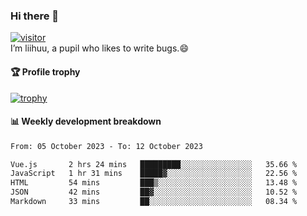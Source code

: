 ### Hi there 👋
[![visitor](https://visitor-badge.glitch.me/badge?page_id=liihuu&right_color=blue)](https://github.com/liihuu)<br>
I’m liihuu, a pupil who likes to write bugs.😄


#### 🏆 Profile trophy
[![trophy](https://github-profile-trophy.vercel.app?username=liihuu&margin-w=16&margin-h=16&rank=-C,-B)](https://github.com/liihuu)


#### 📊 Weekly development breakdown
<!--START_SECTION:waka-->

```txt
From: 05 October 2023 - To: 12 October 2023

Vue.js       2 hrs 24 mins   █████████░░░░░░░░░░░░░░░░   35.66 %
JavaScript   1 hr 31 mins    █████▓░░░░░░░░░░░░░░░░░░░   22.56 %
HTML         54 mins         ███▒░░░░░░░░░░░░░░░░░░░░░   13.48 %
JSON         42 mins         ██▓░░░░░░░░░░░░░░░░░░░░░░   10.52 %
Markdown     33 mins         ██░░░░░░░░░░░░░░░░░░░░░░░   08.34 %
```

<!--END_SECTION:waka-->

<!--
**liihuu/liihuu** is a ✨ _special_ ✨ repository because its `README.md` (this file) appears on your GitHub profile.

Here are some ideas to get you started:

- 🔭 I’m currently working on ...
- 🌱 I’m currently learning ...
- 👯 I’m looking to collaborate on ...
- 🤔 I’m looking for help with ...
- 💬 Ask me about ...
- 📫 How to reach me: ...
- 😄 Pronouns: ...
- ⚡ Fun fact: ...
-->
